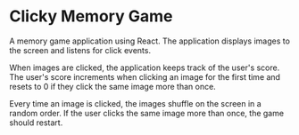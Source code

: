 # Clicky Memory Game

A memory game application using React. The application displays images to the screen and listens for click events.

When images are clicked, the application keeps track of the user's score. The user's score increments when clicking an image for the first time and resets to 0 if they click the same image more than once.

Every time an image is clicked, the images shuffle on the screen in a random order. If the user clicks the same image more than once, the game should restart.